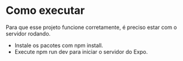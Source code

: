 # Como executar
Para que esse projeto funcione corretamente, é preciso estar com o servidor rodando.

- Instale os pacotes com npm install.
- Execute npm run dev para iniciar o servidor do Expo.
